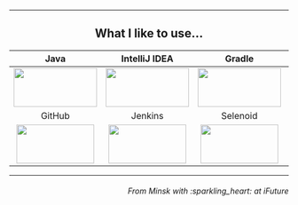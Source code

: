 


___
<h2 align="center">What I like to use...</h3>

| Java | IntelliJ IDEA | Gradle | Maven | Junit5 | Selenide | Cucumber |
|:------:|:----:|:----:|:------:|:------:|:------:|:------:|
| <img src="https://github.com/Vasili888-QA/Vasili888-QA/blob/master/images/java.png" width="150" height="70"> | <img src="https://github.com/Vasili888-QA/Vasili888-QA/blob/master/images/IntelliJ-IDEA.png" width="150" height="70"> | <img src="https://github.com/Vasili888-QA/Vasili888-QA/blob/master/images/Gradle.png" width="150" height="70"> | <img src="https://github.com/Vasili888-QA/Vasili888-QA/blob/master/images/maven.png" width="150" height="70"> | <img src="https://github.com/Vasili888-QA/Vasili888-QA/blob/master/images/junit.png" width="150" height="70"> | <img src="https://github.com/Vasili888-QA/Vasili888-QA/blob/master/images/Selenide.jfif" width="150" height="70"> | <img src="https://github.com/Vasili888-QA/Vasili888-QA/blob/master/images/cucumber.jpg" width="150" height="70"> |
| GitHub | Jenkins | Selenoid | Allure Report | Allure TestOps | Telegram | Jira |
| <img src="https://github.com/Vasili888-QA/Vasili888-QA/blob/master/images/logo/Github.png" width="140" height="70"> | <img src="https://github.com/Vasili888-QA/Vasili888-QA/blob/master/images/logo/Jenkins.png" width="140" height="70"> | <img src="https://github.com/Vasili888-QA/Vasili888-QA/blob/master/images/logo/Selenoid.png" width="140" height="70"> | <img src="https://github.com/Vasili888-QA/Vasili888-QA/blob/master/images/logo/Allure_Report.png" width="140" height="70"> | <img src="https://github.com/Vasili888-QA/Vasili888-QA/blob/master/images/logo/AllureTestOps.png" width="140" height="70"> | <img src="https://github.com/Vasili888-QA/Vasili888-QA/blob/master/images/logo/Telegram.png" width="140" height="70"> | <img src="https://github.com/Vasili888-QA/Vasili888-QA/blob/master/images/logo/Jira.png" width="140" height="70"> |


---

<h6 align="right">From Minsk with :sparkling_heart:  at iFuture</h6>
